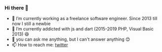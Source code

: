 ### Hi there 👋

- 🔭 I’m currently working as a freelance software engineer. Since 2013 till now I still a newbie
- 🌱 I’m currently addicted with js and dart (2015-2019 PHP, Visual Basic 2013) 😄
- 💬 you can ask me anything, but I can't answer anything 😊
- 📫 How to reach me: <a href="https://twitter.com/gepeee">twitter</a>



<!-- ![Anurag's GitHub stats](https://github-readme-stats.vercel.app/api?username=nggepe&count_private=true&show_icons=true&theme=tokyonight) -->

<!-- ![Top Langs](https://github-readme-stats.vercel.app/api/top-langs/?username=nggepe&theme=tokyonight&count_private=true) -->

